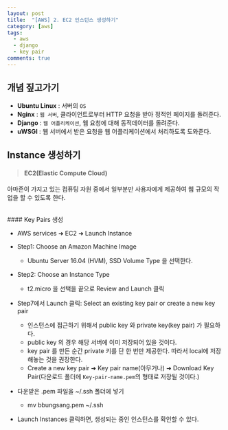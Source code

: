 ```yaml
---
layout: post
title:  "[AWS] 2. EC2 인스턴스 생성하기"
category: [aws]
tags:
  - aws
  - django
  - key pair
comments: true
---
```


## 개념 짚고가기
- **Ubuntu Linux** : 서버의 `OS`
- **Nginx** : `웹 서버`, 클라이언트로부터 HTTP 요청을 받아 정적인 페이지를 돌려준다.
- **Django** : `웹 어플리케이션`, 웹 요청에 대해 동적데이터를 돌려준다.
- **uWSGI** : 웹 서버에서 받은 요청을 웹 어플리케이션에서 처리하도록 도와준다.

## Instance 생성하기
> #### EC2(Elastic Compute Cloud)
아마존이 가지고 있는 컴퓨팅 자원 중에서 일부분만 사용자에게 제공하여 웹 규모의 작업을 할 수 있도록 한다.

<br>
#### Key Pairs 생성

- AWS services ➜ EC2 ➜ Launch Instance

- Step1: Choose an Amazon Machine Image
  - Ubuntu Server 16.04 (HVM), SSD Volume Type 을 선택한다.

- Step2: Choose an Instance Type
  - t2.micro 을 선택을 끝으로 Review and Launch 클릭

- Step7에서 Launch 클릭: Select an existing key pair or create a new key pair
  - 인스턴스에 접근하기 위해서 public key 와 private key(key pair) 가 필요하다. <br>
  - public key 의 경우 해당 서버에 이미 저장되어 있을 것이다. <br>
  - key pair 를 만든 순간 private 키를 단 한 번만 제공한다. 따라서 local에 저장해놓는 것을 권장한다. <br>
  - Create a new key pair ➜ Key pair name(아무거나) ➜ Download Key Pair(다운로드 폴더에 `Key-pair-name.pem`의 형태로 저장될 것이다.)

- 다운받은 .pem 파일을 ~/.ssh 폴더에 넣기
  - mv bbungsang.pem ~/.ssh

- Launch Instances 클릭하면, 생성되는 중인 인스턴스를 확인할 수 있다.
